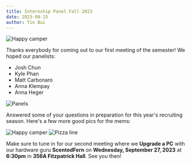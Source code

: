 ```yaml
---
title: Internship Panel Fall 2023
date: 2023-09-15
author: Tin Bui
---
```


<img src="../assets/img/2023-09-15-many-people.jpg" alt="Happy camper">

Thanks everybody for coming out to our first meeting of the semester! We hoped
our panelists:

* Josh Chun
* Kyle Phan
* Matt Carbonaro
* Anna Klempay
* Anna Heger

<img src="../assets/img/2023-09-15-panelists.jpg" alt="Panels">

Answered some of your questions in preparation for this year's recruiting
season. Here's a few more good pics for the mems:

<img src="../assets/img/2023-09-15-guy-smiling-thumbs-up.jpg" alt="Happy camper">

<img src="../assets/img/2023-09-15-lining-up-for-pizza.jpg" alt="Pizza line">

Make sure to tune in for our second meeting where we **Upgrade a PC** with our
hardware guru **ScentedFern** on **Wednesday, September 27, 2023** at
**6:30pm** in **356A Fitzpatrick Hall**. See you then!
